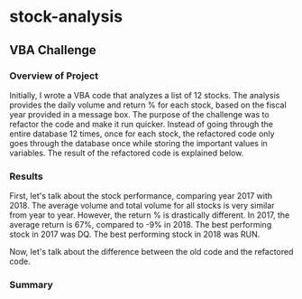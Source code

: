 # stock-analysis
## VBA Challenge

### Overview of Project
Initially, I wrote a VBA code that analyzes a list of 12 stocks. The analysis provides the daily volume and return % for each stock, based on the fiscal year provided in a message box. The purpose of the challenge was to refactor the code and make it run quicker. Instead of going through the entire database 12 times, once for each stock, the refactored code only goes through the database once while storing the important values in variables. The result of the refactored code is explained below.

### Results
First, let's talk about the stock performance, comparing year 2017 with 2018. The average volume and total volume for all stocks is very similar from year to year. However, the return % is drastically different. In 2017, the average return is 67%, compared to -9% in 2018. The best performing stock in 2017 was DQ. The best performing stock in 2018 was RUN.




Now, let's talk about the difference between the old code and the refactored code.


### Summary
